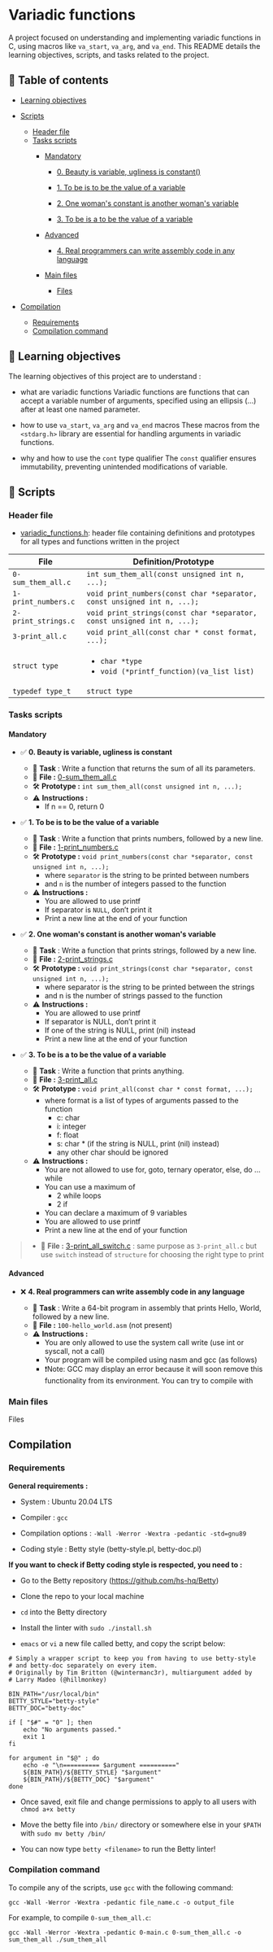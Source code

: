 # Variadic functions

A project focused on understanding and implementing variadic functions in C, using macros like `va_start`, `va_arg`, and `va_end`. This README details the learning objectives, scripts, and tasks related to the project.

## 📜 Table of contents

* [Learning objectives](#-Learning-objectives)
* [Scripts](#-Scripts)
	* [Header file](#-Header-file)
	* [Tasks scripts](#-Tasks-scripts)
		* [Mandatory](#-Mandatory)

		  * [0. Beauty is variable, ugliness is constant()](#0️⃣-beauty-is-variable-ugliness-is-constant)

	      * [1. To be is to be the value of a variable](#1️⃣-to-be-is-to-be-the-value-of-a-variable)

	      * [2. One woman's constant is another woman's variable](#2️⃣-one-womans-constant-is-another-womans-variable)

	      * [3. To be is a to be the value of a variable](#3️⃣-to-be-is-a-to-be-the-value-of-a-variable)

		* [Advanced](#-Advanced)

		  * [4. Real programmers can write assembly code in any language](#4️⃣-real-programmers-can-write-assembly-code-in-any-language)

		* [Main files](#-Main-files)

		  * [Files](#Files)

* [Compilation](#-Compilation)
	* [Requirements](#-Requirements)
	* [Compilation command](#-Compilation-command)


## 🎯 Learning objectives

The learning objectives of this project are to understand :

* what are variadic functions
Variadic functions are functions that can accept a variable number of arguments, specified using an ellipsis (...) after at least one named parameter.

* how to use `va_start`, `va_arg` and `va_end` macros
These macros from the `<stdarg.h>` library are essential for handling arguments in variadic functions.

* why and how to use the `cont` type qualifier
The `const` qualifier ensures immutability, preventing unintended modifications of variable.

## 📄 Scripts

### Header file

* [variadic_functions.h](./variadic_functions.h): header file containing definitions and prototypes for all types and functions written in the project

| File                     | Definition/Prototype                                                           |
| ------------------------ | -------------------------------------------------------------------------------|
| `0-sum_them_all.c`       | `int sum_them_all(const unsigned int n, ...);`                                 |
| `1-print_numbers.c`      | `void print_numbers(const char *separator, const unsigned int n, ...);`        |
| `2-print_strings.c`      | `void print_strings(const char *separator, const unsigned int n, ...);`        |
| `3-print_all.c`          | `void print_all(const char * const format, ...);`                              |
| `struct type`            | <ul><li>`char *type`</li><li>`void (*printf_function)(va_list list)`</li></ul> |
| `typedef type_t`         | `struct type`                                                                  |


### Tasks scripts

#### Mandatory

* ✅ **0. Beauty is variable, ugliness is constant**

    * 📌 **Task** : Write a function that returns the sum of all its parameters.
	* 📄 **File :** [0-sum_them_all.c](./0-sum_them_all.c)
	* 🛠️ **Prototype :** `int sum_them_all(const unsigned int n, ...);`
    * ⚠️ **Instructions :**
	  * If n == 0, return 0

* ✅ **1. To be is to be the value of a variable**

	* 📌 **Task** : Write a function that prints numbers, followed by a new line.
    * 📄 **File :** [1-print_numbers.c](./1-print_numbers.c)  
    * 🛠️ **Prototype :** `void print_numbers(const char *separator, const unsigned int n, ...);`
	  * where `separator` is the string to be printed between numbers
      * and `n` is the number of integers passed to the function
    * ⚠️ **Instructions :**
      * You are allowed to use printf
      * If separator is `NULL`, don’t print it
      * Print a new line at the end of your function

* ✅ **2. One woman's constant is another woman's variable**

	* 📌 **Task** : Write a function that prints strings, followed by a new line.
    * 📄 **File :** [2-print_strings.c](./2-print_strings.c)  
    * 🛠️ **Prototype :** `void print_strings(const char *separator, const unsigned int n, ...);`
	  * where separator is the string to be printed between the strings
	  * and n is the number of strings passed to the function
    * ⚠️ **Instructions :**
	  * You are allowed to use printf
	  * If separator is NULL, don’t print it
	  * If one of the string is NULL, print (nil) instead
	  * Print a new line at the end of your function


* ✅ **3. To be is a to be the value of a variable**

	* 📌 **Task** : Write a function that prints anything.
    * 📄 **File :** [3-print_all.c](./3-print_all.c)
    * 🛠️ **Prototype :** `void print_all(const char * const format, ...);`
	  * where format is a list of types of arguments passed to the function
	    * c: char
	    * i: integer
	    * f: float
	    * s: char * (if the string is NULL, print (nil) instead)
        * any other char should be ignored
    * ⚠️ **Instructions :**
      * You are not allowed to use for, goto, ternary operator, else, do ... while
      * You can use a maximum of
	    * 2 while loops
	    * 2 if
	  * You can declare a maximum of 9 variables
	  * You are allowed to use printf
	  * Print a new line at the end of your function

>    * 📄 **File :** [3-print_all_switch.c](./3-print_all_switch.c) : same purpose as `3-print_all.c` but use `switch` instead of `structure` for choosing the right type to print 



#### Advanced

* ❌ **4. Real programmers can write assembly code in any language**

  * 📌 **Task** : Write a 64-bit program in assembly that prints Hello, World, followed by a new line.
  * 📄 **File :** `100-hello_world.asm` (not present)
  * ⚠️ **Instructions :**
    * You are only allowed to use the system call write (use int or syscall, not a call)
    * Your program will be compiled using nasm and gcc (as follows)
    * ❗Note: GCC may display an error because it will soon remove this functionality from its environment. You can try to compile with

### Main files

Files

## Compilation

### Requirements

**General requirements :**

* System : Ubuntu 20.04 LTS

* Compiler : `gcc`

* Compilation options : `-Wall -Werror -Wextra -pedantic -std=gnu89`

* Coding style : Betty style (betty-style.pl, betty-doc.pl)

**If you want to check if Betty coding style is respected, you need to :**

* Go to the Betty repository (https://github.com/hs-hq/Betty)

* Clone the repo to your local machine

* `cd` into the Betty directory

* Install the linter with `sudo ./install.sh`

* `emacs` or `vi` a new file called betty, and copy the script below:

```#!/bin/bash
# Simply a wrapper script to keep you from having to use betty-style
# and betty-doc separately on every item.
# Originally by Tim Britton (@wintermanc3r), multiargument added by
# Larry Madeo (@hillmonkey)

BIN_PATH="/usr/local/bin"
BETTY_STYLE="betty-style"
BETTY_DOC="betty-doc"

if [ "$#" = "0" ]; then
    echo "No arguments passed."
    exit 1
fi

for argument in "$@" ; do
    echo -e "\n========== $argument =========="
    ${BIN_PATH}/${BETTY_STYLE} "$argument"
    ${BIN_PATH}/${BETTY_DOC} "$argument"
done
```

 * Once saved, exit file and change permissions to apply to all users with `chmod a+x betty`

 * Move the betty file into `/bin/` directory or somewhere else in your `$PATH` with `sudo mv betty /bin/`

 * You can now type `betty <filename>` to run the Betty linter!

### Compilation command

To compile any of the scripts, use `gcc` with the following command:

`gcc -Wall -Werror -Wextra -pedantic file_name.c -o output_file`

For example, to compile `0-sum_them_all.c`:

`gcc -Wall -Werror -Wextra -pedantic 0-main.c 0-sum_them_all.c -o sum_them_all
./sum_them_all`
